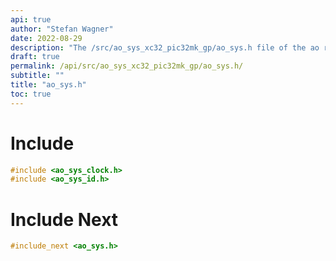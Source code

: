 ```yaml
---
api: true
author: "Stefan Wagner"
date: 2022-08-29
description: "The /src/ao_sys_xc32_pic32mk_gp/ao_sys.h file of the ao real-time operating system."
draft: true
permalink: /api/src/ao_sys_xc32_pic32mk_gp/ao_sys.h/
subtitle: ""
title: "ao_sys.h"
toc: true
---
```


# Include

```c
#include <ao_sys_clock.h>
#include <ao_sys_id.h>
```

# Include Next

```c
#include_next <ao_sys.h>
```

